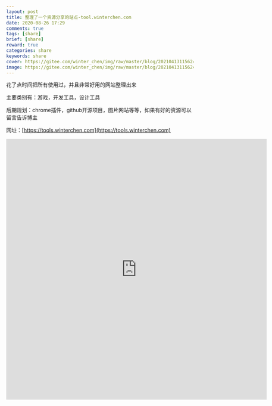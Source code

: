 ```yaml
---
layout: post
title: 整理了一个资源分享的站点-tool.winterchen.com
date: 2020-08-26 17:29
comments: true
tags: [share]
brief: [share]
reward: true
categories: share
keywords: share
cover: https://gitee.com/winter_chen/img/raw/master/blog/20210413115624.jpeg
image: https://gitee.com/winter_chen/img/raw/master/blog/20210413115624.jpeg
---
```


花了点时间把所有使用过，并且非常好用的网站整理出来

主要类别有：游戏，开发工具，设计工具

后期规划：chrome插件，github开源项目，图片网站等等，如果有好的资源可以留言告诉博主

网址：[https://tools.winterchen.com](https://tools.winterchen.com)

<iframe src="https://tools.winterchen.com" width="700px" height="700px" frameborder="0" scrolling="yes"> </iframe>